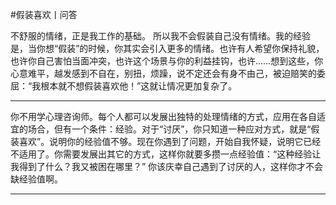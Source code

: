 #假装喜欢丨问答

不舒服的情绪，正是我工作的基础。 所以我不会假装自己没有情绪。我的经验是，当你想“假装”的时候，你其实会引入更多的情绪。也许有人希望你保持礼貌，也许你自己害怕当面冲突，也许这个场景与你的利益挂钩，也许……想到这些，你心意难平，越发感到不自在，别扭，烦躁，说不定还会有身不由己，被迫赔笑的委屈：“我根本就不想假装喜欢他！”这就让情况更加复杂了。

---

你不用学心理咨询师。每个人都可以发展出独特的处理情绪的方式，应用在各自适宜的场合，但有一个条件：经验。对于“讨厌”，你只知道一种应对方式，就是“假装喜欢”。说明你的经验值不够。现在你遇到了问题，开始自我怀疑，说明它已经不适用了。你需要发展出其它的方式，这样你就要多攒一点经验值：“这种经验让我得到了什么？我又被困在哪里？” 你该庆幸自己遇到了讨厌的人，这样你才不会缺经验值啊。

---

